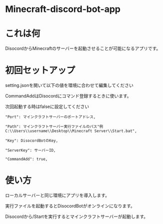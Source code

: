 # Minecraft-discord-bot-app

# これは何
DisocordからMinecraftのサーバーを起動させることが可能になるアプリです。

# 初回セットアップ

setting.jsonを開いて以下の値を環境に合わせて編集してください

CommandAddはDisocordにコマンド登録するときに使います。

次回起動する時はfalseに設定してください
```
"Port": マインクラフトサーバーのポートアドレス,

"Path": マインクラフトサーバー実行ファイルのパス"例C:\\Users\\username\\Desktop\\Minecraft Server\\Start.bat",

"Key": DisocordBotのKey,

"ServerKey": サーバーID,

"CommandAdd": true,
```

# 使い方
ローカルサーバーと同じ環境にアプリを導入します。

実行ファイルを起動するとDisocordBotがオンラインになります。

Disocordから/Startを実行するとマインクラフトサーバーが起動します。
